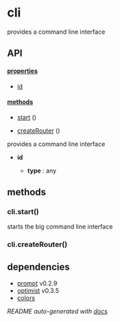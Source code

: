 # cli

provides a command line interface

## API

#### [properties](#cli-properties)

  - [id](#cli-properties-id)


#### [methods](#cli-methods)

  - [start](#cli-methods-start) ()

  - [createRouter](#cli-methods-createRouter) ()


provides a command line interface

- **id** 

  - **type** : any


<a name="cli-methods"></a> 

## methods 

<a name="cli-methods-start"></a> 

### cli.start()

starts the big command line interface

<a name="cli-methods-createRouter"></a> 

### cli.createRouter()




## dependencies 
- [prompt](http://npmjs.org/package/prompt) v0.2.9
- [optimist](http://npmjs.org/package/optimist) v0.3.5
- [colors](http://npmjs.org/package/colors)

*README auto-generated with [docs](https://github.com/bigcompany/resources/tree/master/docs)*